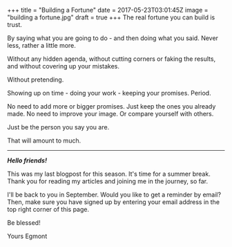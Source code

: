 
+++
title = "Building a Fortune"
date = 2017-05-23T03:01:45Z
image = "building a fortune.jpg"
draft = true
+++
The real fortune you can build is trust.

By saying what you are going to do - and then doing what you said. Never less, rather a little more.

Without any hidden agenda, without cutting corners or faking the results, and without covering up your mistakes.

Without pretending.

Showing up on time - doing your work - keeping your promises. Period.

No need to add more or bigger promises. Just keep the ones you already made.
No need to improve your image. Or compare yourself with others.

Just be the person you say you are.

That will amount to much.

---
***Hello friends!***

This was my last blogpost for this season. It's time for a summer break.
Thank you for reading my articles and joining me in the journey, so far.

I'll be back to you in September. Would you like to get a reminder by email? Then, make sure you have signed up by entering your email address in the top right corner of this page.

Be blessed!

Yours
Egmont